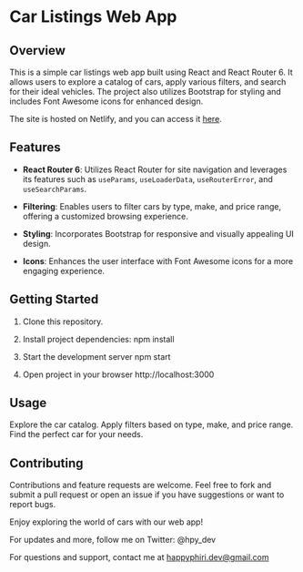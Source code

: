 # Car Listings Web App

## Overview

This is a simple car listings web app built using React and React Router 6. It allows users to explore a catalog of cars, apply various filters, and search for their ideal vehicles. The project also utilizes Bootstrap for styling and includes Font Awesome icons for enhanced design.

The site is hosted on Netlify, and you can access it [here](your-site-url). <!-- Replace 'your-site-url' with the actual URL after uploading to GitHub and Netlify. -->

## Features

- **React Router 6**: Utilizes React Router for site navigation and leverages its features such as `useParams`, `useLoaderData`, `useRouterError`, and `useSearchParams`.

- **Filtering**: Enables users to filter cars by type, make, and price range, offering a customized browsing experience.

- **Styling**: Incorporates Bootstrap for responsive and visually appealing UI design.

- **Icons**: Enhances the user interface with Font Awesome icons for a more engaging experience.

## Getting Started

1. Clone this repository.

2. Install project dependencies:
   npm install
3. Start the development server
   npm start

4. Open project in your browser
   http://localhost:3000

## Usage

Explore the car catalog.
Apply filters based on type, make, and price range.
Find the perfect car for your needs.

## Contributing

Contributions and feature requests are welcome. Feel free to fork and submit a pull request or open an issue if you have suggestions or want to report bugs.

Enjoy exploring the world of cars with our web app!

For updates and more, follow me on Twitter: @hpy_dev

For questions and support, contact me at happyphiri.dev@gmail.com
